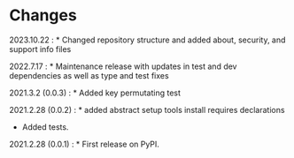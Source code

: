 # Changes

2023.10.22
:    * Changed repository structure and added about, security, and support info files

2022.7.17
:    * Maintenance release with updates in test and dev dependencies as well as type and test fixes

2021.3.2 (0.0.3)
:    * Added key permutating test

2021.2.28 (0.0.2)
:    * added abstract setup tools install requires declarations
* Added tests.

2021.2.28 (0.0.1)
:    * First release on PyPI.
